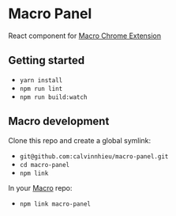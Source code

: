 # Macro Panel
React component for [Macro Chrome Extension](https://github.com/andyzg/macro)

## Getting started
* `yarn install`
* `npm run lint`
* `npm run build:watch`

## Macro development
Clone this repo and create a global symlink:
* `git@github.com:calvinnhieu/macro-panel.git`
* `cd macro-panel`
* `npm link`

In your [Macro](https://github.com/andyzg/macro) repo:
* `npm link macro-panel`
